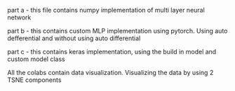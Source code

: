 part a - this file contains numpy implementation of multi layer neural network

part b - this contains custom MLP implementation using pytorch. Using auto defferential and without using auto differential

part c - this contains keras implementation, using the build in model and custom model class

All the  colabs contain data visualization. Visualizing the data by using 2 TSNE components

